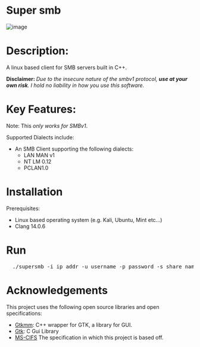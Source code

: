 # Super smb

![image](https://github.com/0liverRobinson/super-smb/assets/50546763/a0c6880d-1e60-436a-9a96-200aab92e8df)


# Description:

A linux based client for SMB servers built in C++.

<b>Disclaimer: </b><i>Due to the insecure nature of the smbv1 protocol, <b>use at your own risk</b>. I hold no liability in how you use this software.</i>

# Key Features:

Note: This <i>only works for SMBv1</i>. 

Supported Dialects include:
<ul>
  <li>An SMB Client supporting the following dialects: 
    <ul>
        <li>LAN MAN v1</li>
        <li>NT LM 0.12</li>
        <li>PCLAN1.0</li>
      </ul>
  </li>
</ul>


# Installation

Prerequisites:
<ul>
  <li>Linux based operating system (e.g. Kali, Ubuntu, Mint etc...)</li>
  <li>Clang 14.0.6</li>
</ul>

# Run

<pre>
  ./supersmb -i ip_addr -u username -p password -s share_name
</pre>

# Acknowledgements

This project uses the following open source libraries and open specifications:

- [Gtkmm](https://www.gtkmm.org/): C++ wrapper for GTK, a library for GUI.
- [Gtk](https://www.gtk.org): C Gui Library
- [MS-CIFS](https://winprotocoldoc.blob.core.windows.net/productionwindowsarchives/MS-CIFS/[MS-CIFS].pdf) The specification in which this project is based off.
